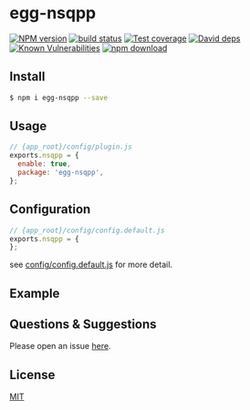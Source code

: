 # egg-nsqpp

[![NPM version][npm-image]][npm-url]
[![build status][travis-image]][travis-url]
[![Test coverage][codecov-image]][codecov-url]
[![David deps][david-image]][david-url]
[![Known Vulnerabilities][snyk-image]][snyk-url]
[![npm download][download-image]][download-url]

[npm-image]: https://img.shields.io/npm/v/egg-nsqpp.svg?style=flat-square
[npm-url]: https://npmjs.org/package/egg-nsqpp
[travis-image]: https://img.shields.io/travis/eggjs/egg-nsqpp.svg?style=flat-square
[travis-url]: https://travis-ci.org/eggjs/egg-nsqpp
[codecov-image]: https://img.shields.io/codecov/c/github/eggjs/egg-nsqpp.svg?style=flat-square
[codecov-url]: https://codecov.io/github/eggjs/egg-nsqpp?branch=master
[david-image]: https://img.shields.io/david/eggjs/egg-nsqpp.svg?style=flat-square
[david-url]: https://david-dm.org/eggjs/egg-nsqpp
[snyk-image]: https://snyk.io/test/npm/egg-nsqpp/badge.svg?style=flat-square
[snyk-url]: https://snyk.io/test/npm/egg-nsqpp
[download-image]: https://img.shields.io/npm/dm/egg-nsqpp.svg?style=flat-square
[download-url]: https://npmjs.org/package/egg-nsqpp

<!--
Description here.
-->

## Install

```bash
$ npm i egg-nsqpp --save
```

## Usage

```js
// {app_root}/config/plugin.js
exports.nsqpp = {
  enable: true,
  package: 'egg-nsqpp',
};
```

## Configuration

```js
// {app_root}/config/config.default.js
exports.nsqpp = {
};
```

see [config/config.default.js](config/config.default.js) for more detail.

## Example

<!-- example here -->

## Questions & Suggestions

Please open an issue [here](https://github.com/eggjs/egg/issues).

## License

[MIT](LICENSE)
